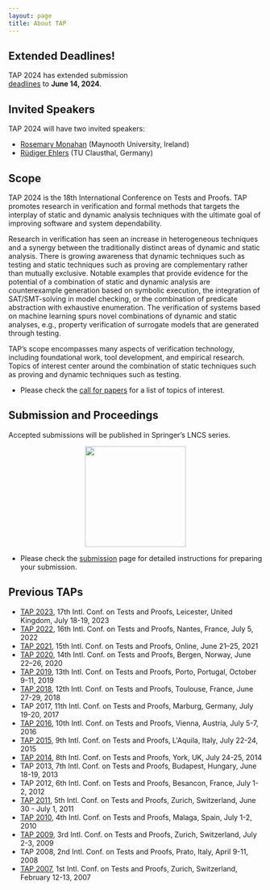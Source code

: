 ```yaml
---
layout: page
title: About TAP
---
```


## Extended Deadlines!

TAP 2024 has extended submission  
<a href="/2024/dates.html">deadlines</a> to **June 14, 2024**. 

## Invited Speakers

TAP 2024 will have two invited speakers:

- <a href="https://www.maynoothuniversity.ie/faculty-science-engineering/our-people/rosemary-monahan">Rosemary Monahan</a> (Maynooth University, Ireland)
- <a href="https://www.isse.tu-clausthal.de/ueber-uns/team-neu/professoren-und-dozenten/prof-dr-ruediger-ehlers">Rüdiger Ehlers</a> (TU Clausthal, Germany)

## Scope

TAP 2024 is the 18th International Conference on Tests and Proofs. TAP
promotes research in verification and formal methods that targets the
interplay of static and dynamic analysis techniques with the ultimate
goal of improving software and system dependability.

Research in verification has seen an increase in heterogeneous
techniques and a synergy between the traditionally distinct areas of
dynamic and static analysis. There is growing awareness that dynamic
techniques such as testing and static techniques such as proving are
complementary rather than mutually exclusive. Notable examples that
provide evidence for the potential of a combination of static and
dynamic analysis are counterexample generation based on symbolic
execution, the integration of SAT/SMT-solving in model checking, or
the combination of predicate abstraction with exhaustive enumeration.
The verification of systems based on machine learning spurs novel 
combinations of dynamic and static analyses, e.g., property 
verification of surrogate models that are generated through testing. 

TAP’s scope encompasses many aspects of verification technology,
including foundational work, tool development, and empirical
research. Topics of interest center around the combination of static
techniques such as proving and dynamic techniques such as testing.

- Please check the <a href="/2024/callforpapers.html">call for papers</a> for a list of topics of interest.

## Submission and Proceedings

Accepted submissions will be published in Springer’s LNCS series. 

<p align="center"><img src="/2024/assets/images/LNCS-Logo.jpeg" width="200"/></p>

- Please check the <a href="/2024/submission.html">submission</a> page for detailed instructions
for preparing your submission.


## Previous TAPs

- <a href="https://conf.researchr.org/home/tap-2023">TAP 2023</a>, 17th Intl. Conf. on Tests and Proofs, Leicester, United Kingdom, July 18-19, 2023
- <a href="https://www.easychair.org/cfp/TAP22">TAP 2022</a>, 16th Intl. Conf. on Tests and Proofs, Nantes, France, July 5, 2022
- <a href="https://www.univ-orleans.fr/lifo/events/TAP2021/">TAP 2021</a>, 15th Intl. Conf. on Tests and Proofs, Online, June 21–25, 2021
- <a href="https://tap.sosy-lab.org/2020/">TAP 2020</a>, 14th Intl. Conf. on Tests and Proofs, Bergen, Norway, June 22–26, 2020
- <a href="https://tap.sosy-lab.org/2019/">TAP 2019</a>, 13th Intl. Conf. on Tests and Proofs, Porto, Portugal, October 9-11, 2019
- <a href="https://tap18.lri.fr/">TAP 2018</a>, 12th Intl. Conf. on Tests and Proofs, Toulouse,
  France, June 27-29, 2018
- TAP 2017, 11th Intl. Conf. on Tests and Proofs, Marburg,
  Germany, July 19-20, 2017
- <a href="http://tap2016.ist.tugraz.at/">TAP 2016</a>, 10th Intl. Conf. on Tests and Proofs, Vienna, Austria, July 5-7, 2016
- <a href="http://tap2015.in.tum.de/">TAP 2015</a>, 9th Intl. Conf. on Tests and Proofs, L'Aquila,
  Italy, July 22-24, 2015
- <a href="http://www.tap2014.org/">TAP 2014</a>, 8th Intl. Conf. on Tests and Proofs, York,
  UK, July 24-25, 2014
- TAP 2013, 7th Intl. Conf. on Tests and Proofs, Budapest, Hungary, June 18-19, 2013
- TAP 2012, 6th Intl. Conf. on Tests and Proofs, Besancon, France, July 1-2, 2012
- <a href="http://www.tap2011.informatik.uni-bremen.de/">TAP 2011</a>, 5th Intl. Conf. on Tests and Proofs, Zurich, Switzerland, June 30 - July 1, 2011
- <a href="http://www.st.cs.uni-saarland.de/tap2010/">TAP 2010</a>, 4th Intl. Conf. on Tests and Proofs, Malaga, Spain, July 1-2, 2010
- <a href="http://tap.ethz.ch/2009/">TAP 2009</a>, 3rd Intl. Conf. on Tests and Proofs, Zurich, Switzerland, July 2-3, 2009
- TAP 2008, 2nd Intl. Conf. on Tests and Proofs, Prato, Italy, April 9-11, 2008
- <a href="http://tap.ethz.ch/2007/">TAP 2007</a>, 1st Intl. Conf. on Tests and Proofs, Zurich, Switzerland, February 12-13, 2007



